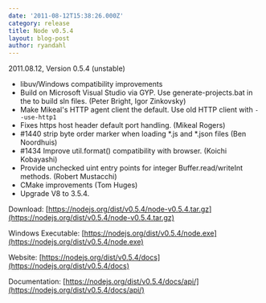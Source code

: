 ```yaml
---
date: '2011-08-12T15:38:26.000Z'
category: release
title: Node v0.5.4
layout: blog-post
author: ryandahl
---
```


2011.08.12, Version 0.5.4 (unstable)

- libuv/Windows compatibility improvements
- Build on Microsoft Visual Studio via GYP. Use generate-projects.bat in the to build sln files. (Peter Bright, Igor Zinkovsky)
- Make Mikeal's HTTP agent client the default. Use old HTTP client with `--use-http1`
- Fixes https host header default port handling. (Mikeal Rogers)
- #1440 strip byte order marker when loading \*.js and \*.json files (Ben Noordhuis)
- #1434 Improve util.format() compatibility with browser. (Koichi Kobayashi)
- Provide unchecked uint entry points for integer Buffer.read/writeInt methods. (Robert Mustacchi)
- CMake improvements (Tom Huges)
- Upgrade V8 to 3.5.4.

Download: [https://nodejs.org/dist/v0.5.4/node-v0.5.4.tar.gz](https://nodejs.org/dist/v0.5.4/node-v0.5.4.tar.gz)

Windows Executable: [https://nodejs.org/dist/v0.5.4/node.exe](https://nodejs.org/dist/v0.5.4/node.exe)

Website: [https://nodejs.org/dist/v0.5.4/docs](https://nodejs.org/dist/v0.5.4/docs)

Documentation: [https://nodejs.org/dist/v0.5.4/docs/api/](https://nodejs.org/dist/v0.5.4/docs/api/)
